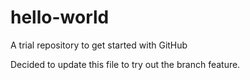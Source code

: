 # hello-world
A trial repository to get started with GitHub

Decided to update this file to try out the branch feature.
